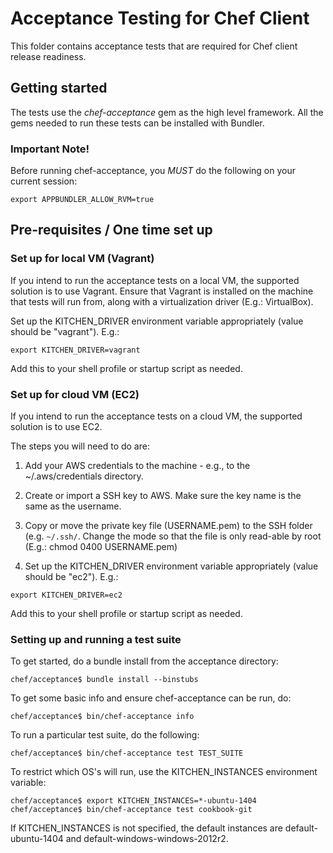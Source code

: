 # Acceptance Testing for Chef Client
This folder contains acceptance tests that are required for Chef client
release readiness.

## Getting started
The tests use the _chef-acceptance_ gem as the high level framework.
All the gems needed to run these tests can be installed with Bundler.

### Important Note!
Before running chef-acceptance, you *MUST* do the following on your current session:

```
export APPBUNDLER_ALLOW_RVM=true
```

## Pre-requisites / One time set up

### Set up for local VM (Vagrant)

If you intend to run the acceptance tests on a local VM, the supported solution is to use Vagrant.
Ensure that Vagrant is installed on the machine that tests will run from, along with a
virtualization driver (E.g.: VirtualBox).

Set up the KITCHEN_DRIVER environment variable appropriately (value should be "vagrant").  E.g.:
```
export KITCHEN_DRIVER=vagrant
```
Add this to your shell profile or startup script as needed.

### Set up for cloud VM (EC2)

If you intend to run the acceptance tests on a cloud VM, the supported solution is to use EC2.

The steps you will need to do are:

1. Add your AWS credentials to the machine - e.g., to the ~/.aws/credentials directory.
2. Create or import a SSH key to AWS. Make sure the key name is the same as the username.
3. Copy or move the private key file (USERNAME.pem) to the SSH folder (e.g. `~/.ssh/`. Change the mode so that the file is only read-able by root (E.g.: chmod 0400 USERNAME.pem)

4. Set up the KITCHEN_DRIVER environment variable appropriately (value should be "ec2").  E.g.:
```
export KITCHEN_DRIVER=ec2
```
Add this to your shell profile or startup script as needed.

### Setting up and running a test suite
To get started, do a bundle install from the acceptance directory:
```shell
chef/acceptance$ bundle install --binstubs
```

To get some basic info and ensure chef-acceptance can be run, do:
```shell
chef/acceptance$ bin/chef-acceptance info
```

To run a particular test suite, do the following:
```shell
chef/acceptance$ bin/chef-acceptance test TEST_SUITE
```

To restrict which OS's will run, use the KITCHEN_INSTANCES environment variable:

```shell
chef/acceptance$ export KITCHEN_INSTANCES=*-ubuntu-1404
chef/acceptance$ bin/chef-acceptance test cookbook-git
```

If KITCHEN_INSTANCES is not specified, the default instances are default-ubuntu-1404 and default-windows-windows-2012r2.
